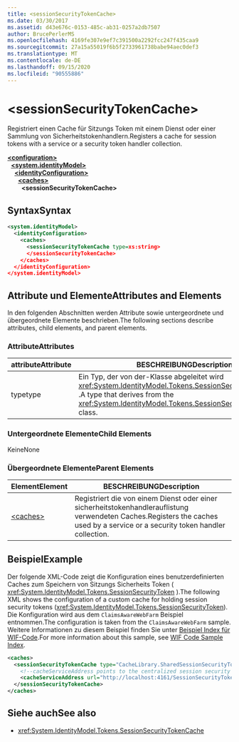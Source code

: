 ```yaml
---
title: <sessionSecurityTokenCache>
ms.date: 03/30/2017
ms.assetid: d43e676c-0153-485c-ab31-0257a2db7507
author: BrucePerlerMS
ms.openlocfilehash: 4169fe307e9ef7c391500a2292fcc247f435caa9
ms.sourcegitcommit: 27a15a55019f6b5f2733961738babe94aec0def3
ms.translationtype: MT
ms.contentlocale: de-DE
ms.lasthandoff: 09/15/2020
ms.locfileid: "90555886"
---
```

# \<sessionSecurityTokenCache>
<span data-ttu-id="0029e-101">Registriert einen Cache für Sitzungs Token mit einem Dienst oder einer Sammlung von Sicherheitstokenhandlern.</span><span class="sxs-lookup"><span data-stu-id="0029e-101">Registers a cache for session tokens with a service or a security token handler collection.</span></span>  
  
[**\<configuration>**](../configuration-element.md)\
&nbsp;&nbsp;[**\<system.identityModel>**](system-identitymodel.md)\
&nbsp;&nbsp;&nbsp;&nbsp;[**\<identityConfiguration>**](identityconfiguration.md)\
&nbsp;&nbsp;&nbsp;&nbsp;&nbsp;&nbsp;[**\<caches>**](caches.md)\
&nbsp;&nbsp;&nbsp;&nbsp;&nbsp;&nbsp;&nbsp;&nbsp;**\<sessionSecurityTokenCache>**  
  
## <a name="syntax"></a><span data-ttu-id="0029e-102">Syntax</span><span class="sxs-lookup"><span data-stu-id="0029e-102">Syntax</span></span>  
  
```xml  
<system.identityModel>  
  <identityConfiguration>  
    <caches>  
      <sessionSecurityTokenCache type=xs:string>  
      </sessionSecurityTokenCache>  
    </caches>  
  </identityConfiguration>  
</system.identityModel>  
```  
  
## <a name="attributes-and-elements"></a><span data-ttu-id="0029e-103">Attribute und Elemente</span><span class="sxs-lookup"><span data-stu-id="0029e-103">Attributes and Elements</span></span>  
 <span data-ttu-id="0029e-104">In den folgenden Abschnitten werden Attribute sowie untergeordnete und übergeordnete Elemente beschrieben.</span><span class="sxs-lookup"><span data-stu-id="0029e-104">The following sections describe attributes, child elements, and parent elements.</span></span>  
  
### <a name="attributes"></a><span data-ttu-id="0029e-105">Attribute</span><span class="sxs-lookup"><span data-stu-id="0029e-105">Attributes</span></span>  
  
|<span data-ttu-id="0029e-106">attribute</span><span class="sxs-lookup"><span data-stu-id="0029e-106">Attribute</span></span>|<span data-ttu-id="0029e-107">BESCHREIBUNG</span><span class="sxs-lookup"><span data-stu-id="0029e-107">Description</span></span>|  
|---------------|-----------------|  
|<span data-ttu-id="0029e-108">type</span><span class="sxs-lookup"><span data-stu-id="0029e-108">type</span></span>|<span data-ttu-id="0029e-109">Ein Typ, der von der-Klasse abgeleitet wird <xref:System.IdentityModel.Tokens.SessionSecurityTokenCache> .</span><span class="sxs-lookup"><span data-stu-id="0029e-109">A type that derives from the <xref:System.IdentityModel.Tokens.SessionSecurityTokenCache> class.</span></span>|  
  
### <a name="child-elements"></a><span data-ttu-id="0029e-110">Untergeordnete Elemente</span><span class="sxs-lookup"><span data-stu-id="0029e-110">Child Elements</span></span>  
 <span data-ttu-id="0029e-111">Keine</span><span class="sxs-lookup"><span data-stu-id="0029e-111">None</span></span>  
  
### <a name="parent-elements"></a><span data-ttu-id="0029e-112">Übergeordnete Elemente</span><span class="sxs-lookup"><span data-stu-id="0029e-112">Parent Elements</span></span>  
  
|<span data-ttu-id="0029e-113">Element</span><span class="sxs-lookup"><span data-stu-id="0029e-113">Element</span></span>|<span data-ttu-id="0029e-114">BESCHREIBUNG</span><span class="sxs-lookup"><span data-stu-id="0029e-114">Description</span></span>|  
|-------------|-----------------|  
|[\<caches>](caches.md)|<span data-ttu-id="0029e-115">Registriert die von einem Dienst oder einer sicherheitstokenhandlerauflistung verwendeten Caches.</span><span class="sxs-lookup"><span data-stu-id="0029e-115">Registers the caches used by a service or a security token handler collection.</span></span>|  
  
## <a name="example"></a><span data-ttu-id="0029e-116">Beispiel</span><span class="sxs-lookup"><span data-stu-id="0029e-116">Example</span></span>  
 <span data-ttu-id="0029e-117">Der folgende XML-Code zeigt die Konfiguration eines benutzerdefinierten Caches zum Speichern von Sitzungs Sicherheits Token ( <xref:System.IdentityModel.Tokens.SessionSecurityToken> ).</span><span class="sxs-lookup"><span data-stu-id="0029e-117">The following XML shows the configuration of a custom cache for holding session security tokens (<xref:System.IdentityModel.Tokens.SessionSecurityToken>).</span></span> <span data-ttu-id="0029e-118">Die Konfiguration wird aus dem `ClaimsAwareWebFarm` Beispiel entnommen.</span><span class="sxs-lookup"><span data-stu-id="0029e-118">The configuration is taken from the `ClaimsAwareWebFarm` sample.</span></span> <span data-ttu-id="0029e-119">Weitere Informationen zu diesem Beispiel finden Sie unter [Beispiel Index für WIF-Code](/previous-versions/dotnet/framework/security/wif-code-sample-index).</span><span class="sxs-lookup"><span data-stu-id="0029e-119">For more information about this sample, see [WIF Code Sample Index](/previous-versions/dotnet/framework/security/wif-code-sample-index).</span></span>  
  
```xml  
<caches>  
  <sessionSecurityTokenCache type="CacheLibrary.SharedSessionSecurityTokenCache, CacheLibrary">  
    <!--cacheServiceAddress points to the centralized session security token cache service running in the web farm.-->  
    <cacheServiceAddress url="http://localhost:4161/SessionSecurityTokenCacheService.svc" />  
  </sessionSecurityTokenCache>  
</caches>  
```  
  
## <a name="see-also"></a><span data-ttu-id="0029e-120">Siehe auch</span><span class="sxs-lookup"><span data-stu-id="0029e-120">See also</span></span>

- <xref:System.IdentityModel.Tokens.SessionSecurityTokenCache>
